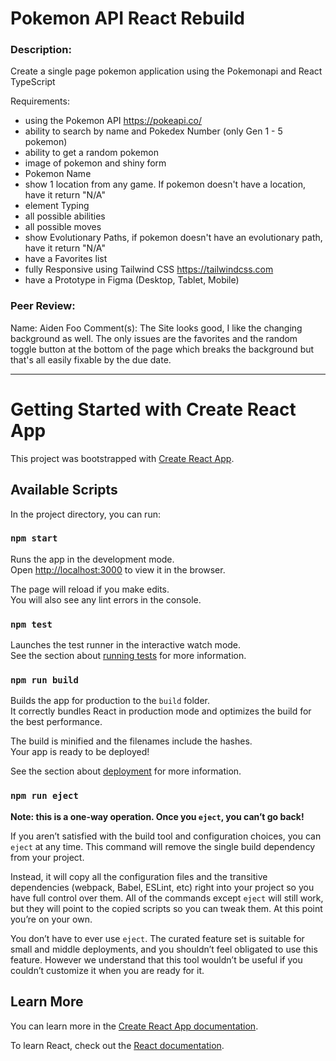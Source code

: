 # Pokemon API React Rebuild

### Description:

Create a single page pokemon application using the Pokemonapi and React TypeScript

Requirements:

- using the Pokemon API https://pokeapi.co/
- ability to search by name and Pokedex Number (only Gen 1 - 5 pokemon)
- ability to get a random pokemon
- image of pokemon and shiny form
- Pokemon Name
- show 1 location from any game. If pokemon doesn't have a location, have it return "N/A"
- element Typing
- all possible abilities
- all possible moves
- show Evolutionary Paths, if pokemon doesn't have an evolutionary path, have it return "N/A"
- have a Favorites list
- fully Responsive using Tailwind CSS https://tailwindcss.com
- have a Prototype in Figma (Desktop, Tablet, Mobile)


### Peer Review:
Name: Aiden Foo
Comment(s):
The Site looks good, I like the changing background as well. The only issues are the favorites and the random toggle button at the bottom of the page which breaks the background but that's all easily fixable by the due date. 

---


# Getting Started with Create React App

This project was bootstrapped with [Create React App](https://github.com/facebook/create-react-app).

## Available Scripts

In the project directory, you can run:

### `npm start`

Runs the app in the development mode.\
Open [http://localhost:3000](http://localhost:3000) to view it in the browser.

The page will reload if you make edits.\
You will also see any lint errors in the console.

### `npm test`

Launches the test runner in the interactive watch mode.\
See the section about [running tests](https://facebook.github.io/create-react-app/docs/running-tests) for more information.

### `npm run build`

Builds the app for production to the `build` folder.\
It correctly bundles React in production mode and optimizes the build for the best performance.

The build is minified and the filenames include the hashes.\
Your app is ready to be deployed!

See the section about [deployment](https://facebook.github.io/create-react-app/docs/deployment) for more information.

### `npm run eject`

**Note: this is a one-way operation. Once you `eject`, you can’t go back!**

If you aren’t satisfied with the build tool and configuration choices, you can `eject` at any time. This command will remove the single build dependency from your project.

Instead, it will copy all the configuration files and the transitive dependencies (webpack, Babel, ESLint, etc) right into your project so you have full control over them. All of the commands except `eject` will still work, but they will point to the copied scripts so you can tweak them. At this point you’re on your own.

You don’t have to ever use `eject`. The curated feature set is suitable for small and middle deployments, and you shouldn’t feel obligated to use this feature. However we understand that this tool wouldn’t be useful if you couldn’t customize it when you are ready for it.

## Learn More

You can learn more in the [Create React App documentation](https://facebook.github.io/create-react-app/docs/getting-started).

To learn React, check out the [React documentation](https://reactjs.org/).
